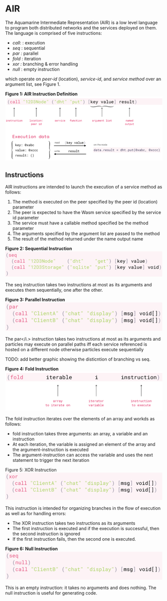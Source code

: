 # AIR

The Aquamarine Intermediate Representation \(AIR\) is a low level language to program both distributed networks and the services deployed on them. The language is comprised of five instructions:

* _call_: : execution
* _seq_ : sequential
* _par  :_ parallel
* _fold_ : iteration
* _xor :_ branching & error handling
* _null_ : empty instruction

which operate on _peer-id_ \(location\), _service-id_, and _service method_ over an argument list, see Figure 1.

**Figure 1: AIR Instruction Definition** ![Execution](../../.gitbook/assets/air_call_execution_1.png)

## Instructions

AIR instructions are intended to launch the execution of a service method as follows:

1. The method is executed on the peer specified by the peer id \(location\) parameter
2. The peer is expected to have the Wasm service specified by the service id parameter
3. The service must have a callable method specified be the method parameter
4. The arguments specified by the argument list are passed to the method
5. The result of the method returned under the name output name

**Figure 2: Sequential Instruction** ![Execution](../../.gitbook/assets/air_sequential_2%20%281%29%20%281%29.png)

The seq instruction takes two instructions at most as its arguments and executes them sequentially, one after the other.

**Figure 3: Parallel Instruction** ![Execution](../../.gitbook/assets/air_par_3.png)

The par&lt;/i.&gt; instruction takes two instructions at most as its arguments and particles may execute on parallel paths iff each service referenced is hosted on a different node otherwise particles execute sequentially

TODO: add better graphic showing the disticntion of branching vs seq.

**Figure 4: Fold Instruction** ![Execution](../../.gitbook/assets/air_fold_4%20%281%29.png)

The fold instruction iterates over the elements of an array and workds as follows:

* fold instruction takes three arguments: an array, a variable and an instruction
* At each iteration, the variable is assigned an element of the array and the argument-instruction is executed
* The argument-instruction can access the variable and uses the next statement to trigger the next iteration

Figure 5: XOR Instruction ![Execution](../../.gitbook/assets/air_xor_5.png)

This instruction is intended for organizing branches in the flow of execution as well as for handling errors:

* The XOR instruction takes two instructions as its arguments
* The first instruction is executed and if the execution is successful, then the second instruction is ignored
* If the first instruction fails, then the second one is executed.

**Figure 6: Null Instruction** ![Execution](../../.gitbook/assets/air_null_6%20%281%29%20%281%29.png)

This is an empty instruction: it takes no arguments and does nothing. The null instruction is useful for generating code.

